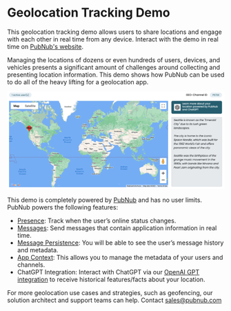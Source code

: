 # Geolocation Tracking Demo

This geolocation tracking demo allows users to share locations and engage with each other in real time from any device. Interact with the demo in real time on [PubNub's website](https://www.pubnub.com/demos/geolocation-demo/). 

Managing the locations of dozens or even hundreds of users, devices, and vehicles presents a significant amount of challenges around collecting and presenting location information. This demo shows how PubNub can be used to do all of the heavy lifting for a geolocation app.

<p align="middle">
  <img src="/images/geo-demo-chatgpt.png"/>
</p>

This demo is completely powered by [PubNub](https://www.pubnub.com/) and has no user limits. PubNub powers the following features:
* [Presence](https://www.pubnub.com/docs/general/presence/overview): Track when the user’s online status changes.
* [Messages](https://www.pubnub.com/docs/general/messages/publish): Send messages that contain application information in real time.
* [Message Persistence](https://www.pubnub.com/docs/general/storage): You will be able to see the user’s message history and metadata.
* [App Context](https://www.pubnub.com/docs/general/metadata/channel-metadata): This allows you to manage the metadata of your users and channels.
* ChatGPT Integration: Interact with ChatGPT via our [OpenAI GPT integration](https://www.pubnub.com/integrations/openai/) to receive historical features/facts about your location.

For more geolocation use cases and strategies, such as geofencing, our solution architect and support teams can help. Contact sales@pubnub.com
